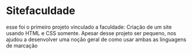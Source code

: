 # Sitefaculdade
esse foi o primeiro projeto vinculado a faculdade: Criação de um site usando HTML e CSS somente.
Apesar desse projeto ser pequeno, nos ajudou a desenvolver uma noção geral de como usar ambas as linguagens de marcação
